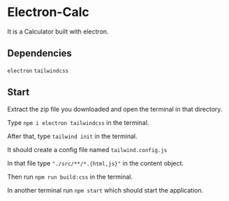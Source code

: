 # Electron-Calc

It is a Calculator built with electron.

## Dependencies

`electron`
`tailwindcss`

## Start

Extract the zip file you downloaded and open the terminal in that directory.

Type `npm i electron tailwindcss` in the terminal.

After that, type `tailwind init` in the terminal.

It should create a config file named `tailwind.config.js`

In that file type `"./src/**/*.{html,js}"` in the content object.

Then run `npm run build:css` in the terminal.

In another terminal run `npm start` which should start the application.
